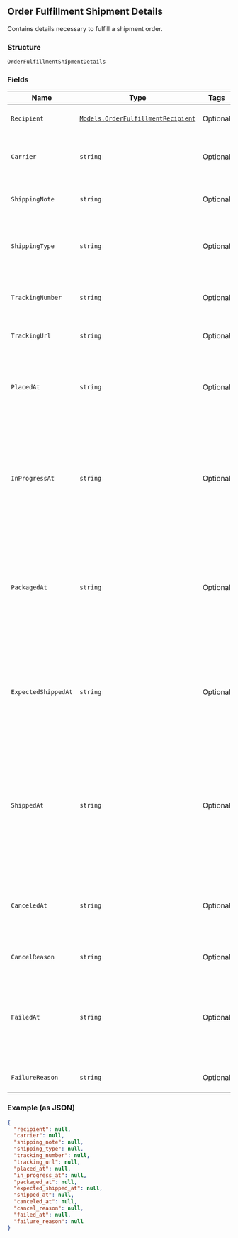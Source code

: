## Order Fulfillment Shipment Details

Contains details necessary to fulfill a shipment order.

### Structure

`OrderFulfillmentShipmentDetails`

### Fields

| Name | Type | Tags | Description |
|  --- | --- | --- | --- |
| `Recipient` | [`Models.OrderFulfillmentRecipient`](/doc/models/order-fulfillment-recipient.md) | Optional | Contains information on the recipient of a fulfillment. |
| `Carrier` | `string` | Optional | The shipping carrier being used to ship this fulfillment<br>e.g. UPS, FedEx, USPS, etc. |
| `ShippingNote` | `string` | Optional | A note with additional information for the shipping carrier. |
| `ShippingType` | `string` | Optional | A description of the type of shipping product purchased from the carrier.<br>e.g. First Class, Priority, Express |
| `TrackingNumber` | `string` | Optional | The reference number provided by the carrier to track the shipment's progress. |
| `TrackingUrl` | `string` | Optional | A link to the tracking webpage on the carrier's website. |
| `PlacedAt` | `string` | Optional | The [timestamp](#workingwithdates) indicating when the shipment was<br>requested. Must be in RFC3339 timestamp format, e.g., "2016-09-04T23:59:33.123Z". |
| `InProgressAt` | `string` | Optional | The [timestamp](#workingwithdates) indicating when this fulfillment was<br>moved to the `RESERVED` state. Indicates that preparation of this shipment has begun.<br>Must be in RFC3339 timestamp format, e.g., "2016-09-04T23:59:33.123Z". |
| `PackagedAt` | `string` | Optional | The [timestamp](#workingwithdates) indicating when this fulfillment<br>was moved to the `PREPARED` state. Indicates that the fulfillment is packaged.<br>Must be in RFC3339 timestamp format, e.g., "2016-09-04T23:59:33.123Z". |
| `ExpectedShippedAt` | `string` | Optional | The [timestamp](#workingwithdates) indicating when the shipment is<br>expected to be delivered to the shipping carrier. Must be in RFC3339 timestamp<br>format, e.g., "2016-09-04T23:59:33.123Z". |
| `ShippedAt` | `string` | Optional | The [timestamp](#workingwithdates) indicating when this fulfillment<br>was moved to the `COMPLETED`state. Indicates that the fulfillment has been given<br>to the shipping carrier. Must be in RFC3339 timestamp format, e.g., "2016-09-04T23:59:33.123Z". |
| `CanceledAt` | `string` | Optional | The [timestamp](#workingwithdates) indicating the shipment was canceled.<br>Must be in RFC3339 timestamp format, e.g., "2016-09-04T23:59:33.123Z". |
| `CancelReason` | `string` | Optional | A description of why the shipment was canceled. |
| `FailedAt` | `string` | Optional | The [timestamp](#workingwithdates) indicating when the shipment<br>failed to be completed. Must be in RFC3339 timestamp format, e.g.,<br>"2016-09-04T23:59:33.123Z". |
| `FailureReason` | `string` | Optional | A description of why the shipment failed to be completed. |

### Example (as JSON)

```json
{
  "recipient": null,
  "carrier": null,
  "shipping_note": null,
  "shipping_type": null,
  "tracking_number": null,
  "tracking_url": null,
  "placed_at": null,
  "in_progress_at": null,
  "packaged_at": null,
  "expected_shipped_at": null,
  "shipped_at": null,
  "canceled_at": null,
  "cancel_reason": null,
  "failed_at": null,
  "failure_reason": null
}
```

